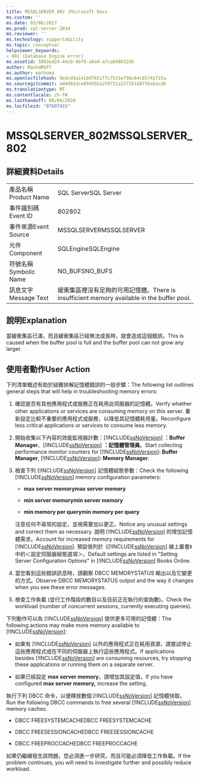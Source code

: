 ```yaml
---
title: MSSQLSERVER_802 |Microsoft Docs
ms.custom: ''
ms.date: 03/06/2017
ms.prod: sql-server-2014
ms.reviewer: ''
ms.technology: supportability
ms.topic: conceptual
helpviewer_keywords:
- 802 (Database Engine error)
ms.assetid: 5892ed24-4dcb-4bf9-a8a4-a7ca898832d5
author: MashaMSFT
ms.author: mathoma
ms.openlocfilehash: 9edcdda1410d7651f7c7531ef98c64c85741f15a
ms.sourcegitcommit: ad4d92dce894592a259721a1571b1d8736abacdb
ms.translationtype: MT
ms.contentlocale: zh-TW
ms.lasthandoff: 08/04/2020
ms.locfileid: "87607415"
---
```

# <a name="mssqlserver_802"></a><span data-ttu-id="b773a-102">MSSQLSERVER_802</span><span class="sxs-lookup"><span data-stu-id="b773a-102">MSSQLSERVER_802</span></span>
    
## <a name="details"></a><span data-ttu-id="b773a-103">詳細資料</span><span class="sxs-lookup"><span data-stu-id="b773a-103">Details</span></span>  
  
|||  
|-|-|  
|<span data-ttu-id="b773a-104">產品名稱</span><span class="sxs-lookup"><span data-stu-id="b773a-104">Product Name</span></span>|<span data-ttu-id="b773a-105">SQL Server</span><span class="sxs-lookup"><span data-stu-id="b773a-105">SQL Server</span></span>|  
|<span data-ttu-id="b773a-106">事件識別碼</span><span class="sxs-lookup"><span data-stu-id="b773a-106">Event ID</span></span>|<span data-ttu-id="b773a-107">802</span><span class="sxs-lookup"><span data-stu-id="b773a-107">802</span></span>|  
|<span data-ttu-id="b773a-108">事件來源</span><span class="sxs-lookup"><span data-stu-id="b773a-108">Event Source</span></span>|<span data-ttu-id="b773a-109">MSSQLSERVER</span><span class="sxs-lookup"><span data-stu-id="b773a-109">MSSQLSERVER</span></span>|  
|<span data-ttu-id="b773a-110">元件</span><span class="sxs-lookup"><span data-stu-id="b773a-110">Component</span></span>|<span data-ttu-id="b773a-111">SQLEngine</span><span class="sxs-lookup"><span data-stu-id="b773a-111">SQLEngine</span></span>|  
|<span data-ttu-id="b773a-112">符號名稱</span><span class="sxs-lookup"><span data-stu-id="b773a-112">Symbolic Name</span></span>|<span data-ttu-id="b773a-113">NO_BUFS</span><span class="sxs-lookup"><span data-stu-id="b773a-113">NO_BUFS</span></span>|  
|<span data-ttu-id="b773a-114">訊息文字</span><span class="sxs-lookup"><span data-stu-id="b773a-114">Message Text</span></span>|<span data-ttu-id="b773a-115">緩衝集區裡沒有足夠的可用記憶體。</span><span class="sxs-lookup"><span data-stu-id="b773a-115">There is insufficient memory available in the buffer pool.</span></span>|  
  
## <a name="explanation"></a><span data-ttu-id="b773a-116">說明</span><span class="sxs-lookup"><span data-stu-id="b773a-116">Explanation</span></span>  
 <span data-ttu-id="b773a-117">當緩衝集區已滿，而且緩衝集區已經無法成長時，就會造成這個錯誤。</span><span class="sxs-lookup"><span data-stu-id="b773a-117">This is caused when the buffer pool is full and the buffer pool can not grow any larger.</span></span>  
  
## <a name="user-action"></a><span data-ttu-id="b773a-118">使用者動作</span><span class="sxs-lookup"><span data-stu-id="b773a-118">User Action</span></span>  
 <span data-ttu-id="b773a-119">下列清單概述有助於疑難排解記憶體錯誤的一般步驟：</span><span class="sxs-lookup"><span data-stu-id="b773a-119">The following list outlines general steps that will help in troubleshooting memory errors:</span></span>  
  
1.  <span data-ttu-id="b773a-120">確認是否有其他應用程式或服務正在耗用此伺服器的記憶體。</span><span class="sxs-lookup"><span data-stu-id="b773a-120">Verify whether other applications or services are consuming memory on this server.</span></span> <span data-ttu-id="b773a-121">重新設定比較不重要的應用程式或服務，以降低其記憶體耗用量。</span><span class="sxs-lookup"><span data-stu-id="b773a-121">Reconfigure less critical applications or services to consume less memory.</span></span>  
  
2.  <span data-ttu-id="b773a-122">開始收集以下內容的效能監視器計數：[!INCLUDE[ssNoVersion](../../includes/ssnoversion-md.md)] **：Buffer Manager**、[!INCLUDE[ssNoVersion](../../includes/ssnoversion-md.md)] **：記憶體管理員**。</span><span class="sxs-lookup"><span data-stu-id="b773a-122">Start collecting performance monitor counters for [!INCLUDE[ssNoVersion](../../includes/ssnoversion-md.md)]**: Buffer Manager**, [!INCLUDE[ssNoVersion](../../includes/ssnoversion-md.md)]**: Memory Manager**.</span></span>  
  
3.  <span data-ttu-id="b773a-123">檢查下列 [!INCLUDE[ssNoVersion](../../includes/ssnoversion-md.md)] 記憶體組態參數：</span><span class="sxs-lookup"><span data-stu-id="b773a-123">Check the following [!INCLUDE[ssNoVersion](../../includes/ssnoversion-md.md)] memory configuration parameters:</span></span>  
  
    -   <span data-ttu-id="b773a-124">**max server memory**</span><span class="sxs-lookup"><span data-stu-id="b773a-124">**max server memory**</span></span>  
  
    -   <span data-ttu-id="b773a-125">**min server memory**</span><span class="sxs-lookup"><span data-stu-id="b773a-125">**min server memory**</span></span>  
  
    -   <span data-ttu-id="b773a-126">**min memory per query**</span><span class="sxs-lookup"><span data-stu-id="b773a-126">**min memory per query**</span></span>  
  
     <span data-ttu-id="b773a-127">注意任何不尋常的設定，並視需要加以更正。</span><span class="sxs-lookup"><span data-stu-id="b773a-127">Notice any unusual settings and correct them as necessary.</span></span> <span data-ttu-id="b773a-128">說明 [!INCLUDE[ssNoVersion](../../includes/ssnoversion-md.md)] 的增加記憶體需求。</span><span class="sxs-lookup"><span data-stu-id="b773a-128">Account for increased memory requirements for [!INCLUDE[ssNoVersion](../../includes/ssnoversion-md.md)].</span></span> <span data-ttu-id="b773a-129">預設值列於《[!INCLUDE[ssNoVersion](../../includes/ssnoversion-md.md)] 線上叢書》中的＜設定伺服器組態選項＞。</span><span class="sxs-lookup"><span data-stu-id="b773a-129">Default settings are listed in "Setting Server Configuration Options" in [!INCLUDE[ssNoVersion](../../includes/ssnoversion-md.md)] Books Online.</span></span>  
  
4.  <span data-ttu-id="b773a-130">當您看到這些錯誤訊息時，請觀察 DBCC MEMORYSTATUS 輸出以及它變更的方式。</span><span class="sxs-lookup"><span data-stu-id="b773a-130">Observe DBCC MEMORYSTATUS output and the way it changes when you see these error messages.</span></span>  
  
5.  <span data-ttu-id="b773a-131">檢查工作負載 (並行工作階段的數目以及目前正在執行的查詢數)。</span><span class="sxs-lookup"><span data-stu-id="b773a-131">Check the workload (number of concurrent sessions, currently executing queries).</span></span>  
  
 <span data-ttu-id="b773a-132">下列動作可以為 [!INCLUDE[ssNoVersion](../../includes/ssnoversion-md.md)] 提供更多可用的記憶體：</span><span class="sxs-lookup"><span data-stu-id="b773a-132">The following actions may make more memory available to [!INCLUDE[ssNoVersion](../../includes/ssnoversion-md.md)]:</span></span>  
  
-   <span data-ttu-id="b773a-133">如果有 [!INCLUDE[ssNoVersion](../../includes/ssnoversion-md.md)] 以外的應用程式正在耗用資源，請嘗試停止這些應用程式或在不同的伺服器上執行這些應用程式。</span><span class="sxs-lookup"><span data-stu-id="b773a-133">If applications besides [!INCLUDE[ssNoVersion](../../includes/ssnoversion-md.md)] are consuming resources, try stopping these applications or running them on a separate server.</span></span>  
  
-   <span data-ttu-id="b773a-134">如果已經設定 **max server memory**，請增加其設定值。</span><span class="sxs-lookup"><span data-stu-id="b773a-134">If you have configured **max server memory,** increase the setting.</span></span>  
  
 <span data-ttu-id="b773a-135">執行下列 DBCC 命令，以便釋放數個 [!INCLUDE[ssNoVersion](../../includes/ssnoversion-md.md)] 記憶體快取。</span><span class="sxs-lookup"><span data-stu-id="b773a-135">Run the following DBCC commands to free several [!INCLUDE[ssNoVersion](../../includes/ssnoversion-md.md)] memory caches.</span></span>  
  
-   <span data-ttu-id="b773a-136">DBCC FREESYSTEMCACHE</span><span class="sxs-lookup"><span data-stu-id="b773a-136">DBCC FREESYSTEMCACHE</span></span>  
  
-   <span data-ttu-id="b773a-137">DBCC FREESESSIONCACHE</span><span class="sxs-lookup"><span data-stu-id="b773a-137">DBCC FREESESSIONCACHE</span></span>  
  
-   <span data-ttu-id="b773a-138">DBCC FREEPROCCACHE</span><span class="sxs-lookup"><span data-stu-id="b773a-138">DBCC FREEPROCCACHE</span></span>  
  
 <span data-ttu-id="b773a-139">如果仍繼續發生該問題，您必須進一步研究，而且可能必須降低工作負載。</span><span class="sxs-lookup"><span data-stu-id="b773a-139">If the problem continues, you will need to investigate further and possibly reduce workload.</span></span>  
  
  
